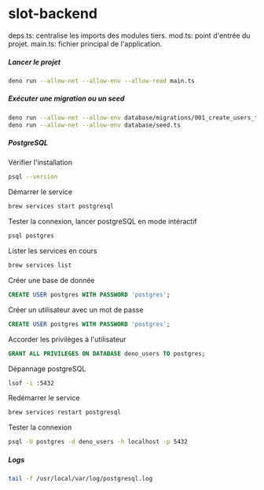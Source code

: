 # slot-backend

deps.ts: centralise les imports des modules tiers.
mod.ts: point d'entrée du projet.
main.ts: fichier principal de l'application. 


##### Lancer le projet
```sh
deno run --allow-net --allow-env --allow-read main.ts
```

##### Exécuter une migration ou un seed 

```sh
deno run --allow-net --allow-env database/migrations/001_create_users_table.ts
deno run --allow-net --allow-env database/seed.ts
```

##### PostgreSQL

Vérifier l'installation
```sh
psql --version
```

Démarrer le service 
```sh
brew services start postgresql
```

Tester la connexion, lancer postgreSQL en mode intéractif  
```sh
psql postgres
```

Lister les services en cours
```sh
brew services list
```

Créer une base de donnée
```sql
CREATE USER postgres WITH PASSWORD 'postgres';
```

Créer un utilisateur avec un mot de passe 
```sql
CREATE USER postgres WITH PASSWORD 'postgres';
```

Accorder les privilèges à l'utilisateur
```sql
GRANT ALL PRIVILEGES ON DATABASE deno_users TO postgres;
```

Dépannage postgreSQL
```sh
lsof -i :5432
```
Redémarrer le service 
```sh
brew services restart postgresql
```
Tester la connexion
```sh
psql -U postgres -d deno_users -h localhost -p 5432
```

##### Logs 
```sh
tail -f /usr/local/var/log/postgresql.log
```